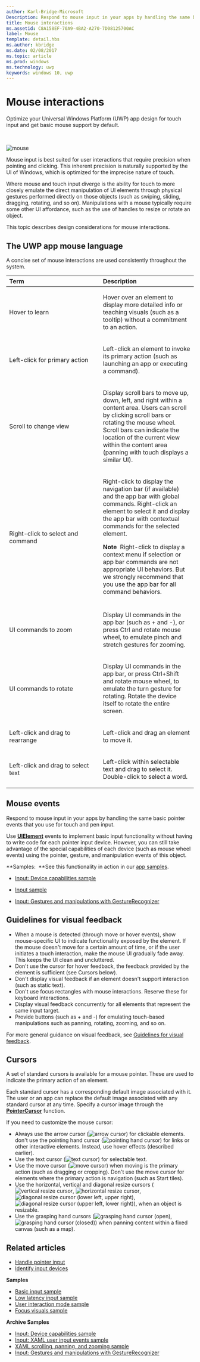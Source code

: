 ```yaml
---
author: Karl-Bridge-Microsoft
Description: Respond to mouse input in your apps by handling the same basic pointer events that you use for touch and pen input.
title: Mouse interactions
ms.assetid: C8A158EF-70A9-4BA2-A270-7D08125700AC
label: Mouse
template: detail.hbs
ms.author: kbridge
ms.date: 02/08/2017
ms.topic: article
ms.prod: windows
ms.technology: uwp
keywords: windows 10, uwp
---
```


# Mouse interactions
<link rel="stylesheet" href="https://az835927.vo.msecnd.net/sites/uwp/Resources/css/custom.css">

Optimize your Universal Windows Platform (UWP) app design for touch input and get basic mouse support by default.

 

![mouse](images/input-patterns/input-mouse.jpg)



Mouse input is best suited for user interactions that require precision when pointing and clicking. This inherent precision is naturally supported by the UI of Windows, which is optimized for the imprecise nature of touch.

Where mouse and touch input diverge is the ability for touch to more closely emulate the direct manipulation of UI elements through physical gestures performed directly on those objects (such as swiping, sliding, dragging, rotating, and so on). Manipulations with a mouse typically require some other UI affordance, such as the use of handles to resize or rotate an object.

This topic describes design considerations for mouse interactions.

## The UWP app mouse language


A concise set of mouse interactions are used consistently throughout the system.

<table>
<colgroup>
<col width="50%" />
<col width="50%" />
</colgroup>
<thead>
<tr class="header">
<th align="left">Term</th>
<th align="left">Description</th>
</tr>
</thead>
<tbody>
<tr class="odd">
<td align="left"><p>Hover to learn</p></td>
<td align="left"><p>Hover over an element to display more detailed info or teaching visuals (such as a tooltip) without a commitment to an action.</p></td>
</tr>
<tr class="even">
<td align="left"><p>Left-click for primary action</p></td>
<td align="left"><p>Left-click an element to invoke its primary action (such as launching an app or executing a command).</p></td>
</tr>
<tr class="odd">
<td align="left"><p>Scroll to change view</p></td>
<td align="left"><p>Display scroll bars to move up, down, left, and right within a content area. Users can scroll by clicking scroll bars or rotating the mouse wheel. Scroll bars can indicate the location of the current view within the content area (panning with touch displays a similar UI).</p></td>
</tr>
<tr class="even">
<td align="left"><p>Right-click to select and command</p></td>
<td align="left"><p>Right-click to display the navigation bar (if available) and the app bar with global commands. Right-click an element to select it and display the app bar with contextual commands for the selected element.</p>
<div class="alert">
<strong>Note</strong>  Right-click to display a context menu if selection or app bar commands are not appropriate UI behaviors. But we strongly recommend that you use the app bar for all command behaviors.
</div>
<div>
 
</div></td>
</tr>
<tr class="odd">
<td align="left"><p>UI commands to zoom</p></td>
<td align="left"><p>Display UI commands in the app bar (such as + and -), or press Ctrl and rotate mouse wheel, to emulate pinch and stretch gestures for zooming.</p></td>
</tr>
<tr class="even">
<td align="left"><p>UI commands to rotate</p></td>
<td align="left"><p>Display UI commands in the app bar, or press Ctrl+Shift and rotate mouse wheel, to emulate the turn gesture for rotating. Rotate the device itself to rotate the entire screen.</p></td>
</tr>
<tr class="odd">
<td align="left"><p>Left-click and drag to rearrange</p></td>
<td align="left"><p>Left-click and drag an element to move it.</p></td>
</tr>
<tr class="even">
<td align="left"><p>Left-click and drag to select text</p></td>
<td align="left"><p>Left-click within selectable text and drag to select it. Double-click to select a word.</p></td>
</tr>
</tbody>
</table>

## Mouse events

Respond to mouse input in your apps by handling the same basic pointer events that you use for touch and pen input.

Use [**UIElement**](https://msdn.microsoft.com/library/windows/apps/br208911) events to implement basic input functionality without having to write code for each pointer input device. However, you can still take advantage of the special capabilities of each device (such as mouse wheel events) using the pointer, gesture, and manipulation events of this object.

**Samples:  **See this functionality in action in our [app samples](http://go.microsoft.com/fwlink/p/?LinkID=264996).


- [Input: Device capabilities sample](http://go.microsoft.com/fwlink/p/?linkid=231530)

- [Input sample](http://go.microsoft.com/fwlink/p/?linkid=226855)

- [Input: Gestures and manipulations with GestureRecognizer](http://go.microsoft.com/fwlink/p/?LinkID=231605)

## Guidelines for visual feedback


-   When a mouse is detected (through move or hover events), show mouse-specific UI to indicate functionality exposed by the element. If the mouse doesn't move for a certain amount of time, or if the user initiates a touch interaction, make the mouse UI gradually fade away. This keeps the UI clean and uncluttered.
-   Don't use the cursor for hover feedback, the feedback provided by the element is sufficient (see Cursors below).
-   Don't display visual feedback if an element doesn't support interaction (such as static text).
-   Don't use focus rectangles with mouse interactions. Reserve these for keyboard interactions.
-   Display visual feedback concurrently for all elements that represent the same input target.
-   Provide buttons (such as + and -) for emulating touch-based manipulations such as panning, rotating, zooming, and so on.

For more general guidance on visual feedback, see [Guidelines for visual feedback](guidelines-for-visualfeedback.md).


## Cursors


A set of standard cursors is available for a mouse pointer. These are used to indicate the primary action of an element.

Each standard cursor has a corresponding default image associated with it. The user or an app can replace the default image associated with any standard cursor at any time. Specify a cursor image through the [**PointerCursor**](https://msdn.microsoft.com/library/windows/apps/br208273) function.

If you need to customize the mouse cursor:

-   Always use the arrow cursor (![arrow cursor](images/cursor-arrow.png)) for clickable elements. don't use the pointing hand cursor (![pointing hand cursor](images/cursor-pointinghand.png)) for links or other interactive elements. Instead, use hover effects (described earlier).
-   Use the text cursor (![text cursor](images/cursor-text.png)) for selectable text.
-   Use the move cursor (![move cursor](images/cursor-move.png)) when moving is the primary action (such as dragging or cropping). Don't use the move cursor for elements where the primary action is navigation (such as Start tiles).
-   Use the horizontal, vertical and diagonal resize cursors (![vertical resize cursor](images/cursor-vertical.png), ![horizontal resize cursor](images/cursor-horizontal.png), ![diagonal resize cursor (lower left, upper right)](images/cursor-diagonal2.png), ![diagonal resize cursor (upper left, lower right)](images/cursor-diagonal1.png)), when an object is resizable.
-   Use the grasping hand cursors (![grasping hand cursor (open)](images/cursor-pan1.png), ![grasping hand cursor (closed)](images/cursor-pan2.png)) when panning content within a fixed canvas (such as a map).

## Related articles

* [Handle pointer input](handle-pointer-input.md)
* [Identify input devices](identify-input-devices.md)

**Samples**
* [Basic input sample](http://go.microsoft.com/fwlink/p/?LinkID=620302)
* [Low latency input sample](http://go.microsoft.com/fwlink/p/?LinkID=620304)
* [User interaction mode sample](http://go.microsoft.com/fwlink/p/?LinkID=619894)
* [Focus visuals sample](http://go.microsoft.com/fwlink/p/?LinkID=619895)

**Archive Samples**
* [Input: Device capabilities sample](http://go.microsoft.com/fwlink/p/?linkid=231530)
* [Input: XAML user input events sample](http://go.microsoft.com/fwlink/p/?linkid=226855)
* [XAML scrolling, panning, and zooming sample](http://go.microsoft.com/fwlink/p/?linkid=251717)
* [Input: Gestures and manipulations with GestureRecognizer](http://go.microsoft.com/fwlink/p/?LinkID=231605)
 
 

 




